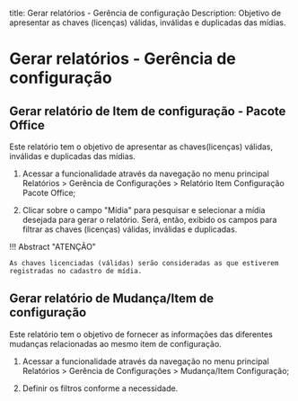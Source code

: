title: Gerar relatórios - Gerência de configuração
Description: Objetivo de apresentar as chaves (licenças) válidas, inválidas e duplicadas das mídias.
# Gerar relatórios - Gerência de configuração

Gerar relatório de Item de configuração - Pacote Office
-----------------------------------------------------------

Este relatório tem o objetivo de apresentar as chaves(licenças) válidas,
inválidas e duplicadas das mídias.

1.  Acessar a funcionalidade através da navegação no menu principal Relatórios
    \> Gerência de Configurações \> Relatório Item Configuração Pacote Office;

2.  Clicar sobre o campo "Mídia" para pesquisar e selecionar a mídia desejada
    para gerar o relatório. Será, então, exibido os campos para filtrar as
    chaves (licenças) válidas, inválidas e duplicadas.

!!! Abstract "ATENÇÃO"

    As chaves licenciadas (válidas) serão consideradas as que estiverem
    registradas no cadastro de mídia.  

Gerar relatório de Mudança/Item de configuração
---------------------------------------------------

Este relatório tem o objetivo de fornecer as informações das diferentes
mudanças relacionadas ao mesmo item de configuração.

1.  Acessar a funcionalidade através da navegação no menu principal Relatórios
    \> Gerência de Configurações \> Mudança/Item Configuração;

2.  Definir os filtros conforme a necessidade.


<!-- !!! tip "About"

    <b>Product/Version:</b> CITSmart | 9.00 &nbsp;&nbsp;
    <b>Updated:</b>01/15/2021 – Anna Martins
